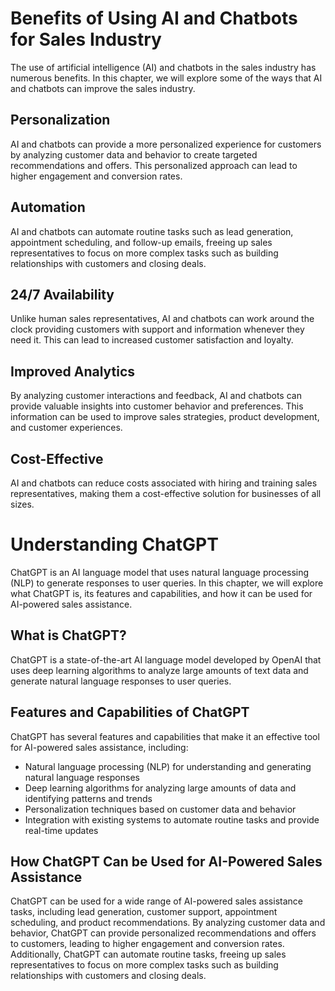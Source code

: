 Benefits of Using AI and Chatbots for Sales Industry
=====================================================================================================

The use of artificial intelligence (AI) and chatbots in the sales industry has numerous benefits. In this chapter, we will explore some of the ways that AI and chatbots can improve the sales industry.

Personalization
---------------

AI and chatbots can provide a more personalized experience for customers by analyzing customer data and behavior to create targeted recommendations and offers. This personalized approach can lead to higher engagement and conversion rates.

Automation
----------

AI and chatbots can automate routine tasks such as lead generation, appointment scheduling, and follow-up emails, freeing up sales representatives to focus on more complex tasks such as building relationships with customers and closing deals.

24/7 Availability
-----------------

Unlike human sales representatives, AI and chatbots can work around the clock providing customers with support and information whenever they need it. This can lead to increased customer satisfaction and loyalty.

Improved Analytics
------------------

By analyzing customer interactions and feedback, AI and chatbots can provide valuable insights into customer behavior and preferences. This information can be used to improve sales strategies, product development, and customer experiences.

Cost-Effective
--------------

AI and chatbots can reduce costs associated with hiring and training sales representatives, making them a cost-effective solution for businesses of all sizes.

Understanding ChatGPT
================================

ChatGPT is an AI language model that uses natural language processing (NLP) to generate responses to user queries. In this chapter, we will explore what ChatGPT is, its features and capabilities, and how it can be used for AI-powered sales assistance.

What is ChatGPT?
----------------

ChatGPT is a state-of-the-art AI language model developed by OpenAI that uses deep learning algorithms to analyze large amounts of text data and generate natural language responses to user queries.

Features and Capabilities of ChatGPT
------------------------------------

ChatGPT has several features and capabilities that make it an effective tool for AI-powered sales assistance, including:

* Natural language processing (NLP) for understanding and generating natural language responses
* Deep learning algorithms for analyzing large amounts of data and identifying patterns and trends
* Personalization techniques based on customer data and behavior
* Integration with existing systems to automate routine tasks and provide real-time updates

How ChatGPT Can be Used for AI-Powered Sales Assistance
-------------------------------------------------------

ChatGPT can be used for a wide range of AI-powered sales assistance tasks, including lead generation, customer support, appointment scheduling, and product recommendations. By analyzing customer data and behavior, ChatGPT can provide personalized recommendations and offers to customers, leading to higher engagement and conversion rates. Additionally, ChatGPT can automate routine tasks, freeing up sales representatives to focus on more complex tasks such as building relationships with customers and closing deals.
